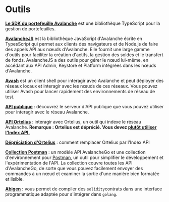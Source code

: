 # Outils

[**Le SDK du portefeuille Avalanche**](avalanche-wallet-sdk/) est une bibliothèque TypeScript pour la gestion de portefeuilles.

[**AvalancheJS**](avalanchejs/) est la bibliothèque JavaScript d'Avalanche écrite en TypesScript qui permet aux clients des navigateurs et de Node.js de faire des appels API aux nœuds d'Avalanche. Elle fournit une large gamme d'outils pour faciliter la création d'actifs, la gestion des soldes et le transfert de fonds. AvalancheJS a des outils pour gérer le nœud lui-même, en accédant aux API Admin, Keystore et Platform intégrées dans les nœuds d'Avalanche.

[**Avash**](avash.md) est un client shell pour interagir avec Avalanche et peut déployer des réseaux locaux et interagir avec les nœuds de ces réseaux. Vous pouvez utiliser Avash pour lancer rapidement des environnements de réseau de test.

[**API publique**](public-api.md) : découvrez le serveur d'API publique que vous pouvez utiliser pour interagir avec le réseau Avalanche.

[**API Ortelius**](ortelius.md) : interagir avec Ortelius, un outil qui indexe le réseau Avalanche. **Remarque : Ortelius est déprécié. Vous devez [plutôt utiliser l'Index API.](deprecating-ortelius.md)**

[**Dépréciation d'Ortelius**](deprecating-ortelius.md) : comment remplacer Ortelius par l'Index API

[**Collection Postman**](postman-avalanche-collection.md) : un modèle API AvalancheGo et une collection d'environnement pour [Postman](https://postman.com/), un outil pour simplifier le développement et l'expérimentation de l'API. La collection couvre toutes les API d'AvalancheGo, de sorte que vous pouvez facilement envoyer des commandes à un nœud et examiner la sortie d'une manière bien formatée et lisible.

[**Abigen**](abigen.md) **:** vous permet de compiler des `solidity`contrats dans une interface programmatique adaptée pour s'intégrer dans `golang`.
